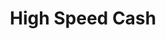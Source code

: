 ---
title: High Speed Cash
slug: high-speed-cash
updated-on: '2024-05-30T13:44:31.749Z'
created-on: '2024-05-30T13:41:46.671Z'
published-on: '2024-05-30T13:54:32.469Z'
f_city-state-2:
- cms/city/irvine-ca.md
- cms/city/meridian-id.md
- cms/city/boise-id.md
- cms/city/beaverton-or.md
- cms/city/portland-or.md
- cms/city/huntington-beach-ca.md
f_locations:
- cms/payday-loan/high-speed-cash-19398.md
- cms/payday-loan/high-speed-cash-19399.md
- cms/payday-loan/high-speed-cash-19400.md
- cms/payday-loan/high-speed-cash-19401.md
- cms/payday-loan/high-speed-cash-19402.md
- cms/payday-loan/high-speed-cash-19403.md
- cms/payday-loan/high-speed-cash-19404.md
- cms/payday-loan/high-speed-cash-19405.md
- cms/payday-loan/high-speed-cash-19406.md
f_states:
- cms/state/california.md
- cms/state/idaho.md
- cms/state/oregon.md
layout: '[company].html'
tags: company
---